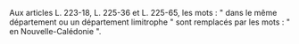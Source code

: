 Aux articles L. 223-18, L. 225-36 et L. 225-65, les mots : " dans le même département ou un département limitrophe " sont remplacés par les mots : " en Nouvelle-Calédonie ".
